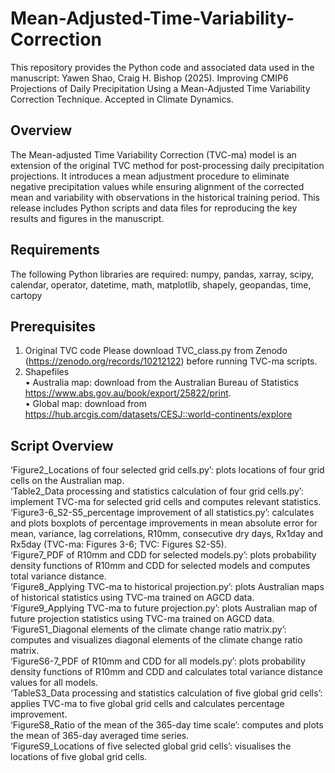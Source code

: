 # Mean-Adjusted-Time-Variability-Correction

This repository provides the Python code and associated data used in the manuscript:
Yawen Shao, Craig H. Bishop (2025). Improving CMIP6 Projections of Daily Precipitation Using a Mean-Adjusted Time Variability Correction Technique. Accepted in Climate Dynamics.

## Overview
The Mean-adjusted Time Variability Correction (TVC-ma) model is an extension of the original TVC method for post-processing daily precipitation projections. It introduces a mean adjustment procedure to eliminate negative precipitation values while ensuring alignment of the corrected mean and variability with observations in the historical training period.
This release includes Python scripts and data files for reproducing the key results and figures in the manuscript.

## Requirements
The following Python libraries are required:
numpy, pandas, xarray, scipy, calendar, operator, datetime, math, matplotlib, shapely, geopandas, time, cartopy

## Prerequisites
1.	Original TVC code
Please download TVC_class.py from Zenodo (https://zenodo.org/records/10212122) before running TVC-ma scripts.
2.	Shapefiles <br/>
•	Australia map: download from the Australian Bureau of Statistics https://www.abs.gov.au/book/export/25822/print. <br/>
•	Global map: download from https://hub.arcgis.com/datasets/CESJ::world-continents/explore

## Script Overview
‘Figure2_Locations of four selected grid cells.py’: plots locations of four grid cells on the Australian map.<br/>
‘Table2_Data processing and statistics calculation of four grid cells.py’: implement TVC-ma for selected grid cells and computes relevant statistics.<br/>
‘Figure3-6_S2-S5_percentage improvement of all statistics.py’: calculates and plots boxplots of percentage improvements in mean absolute error for mean, variance, lag correlations, R10mm, consecutive dry days, Rx1day and Rx5day (TVC-ma: Figures 3-6; TVC: Figures S2-S5).<br/>
‘Figure7_PDF of R10mm and CDD for selected models.py’: plots probability density functions of R10mm and CDD for selected models and computes total variance distance.<br/>
‘Figure8_Applying TVC-ma to historical projection.py’: plots Australian maps of historical statistics using TVC-ma trained on AGCD data.<br/>
‘Figure9_Applying TVC-ma to future projection.py’: plots Australian map of future projection statistics using TVC-ma trained on AGCD data.<br/>
‘FigureS1_Diagonal elements of the climate change ratio matrix.py’: computes and visualizes diagonal elements of the climate change ratio matrix.<br/>
‘FigureS6-7_PDF of R10mm and CDD for all models.py’: plots probability density functions of R10mm and CDD and calculates total variance distance values for all models.<br/>
‘TableS3_Data processing and statistics calculation of five global grid cells’: applies TVC-ma to five global grid cells and calculates percentage improvement.<br/>
‘FigureS8_Ratio of the mean of the 365-day time scale’: computes and plots the mean of 365-day averaged time series.<br/>
‘FigureS9_Locations of five selected global grid cells’: visualises the locations of five global grid cells.
